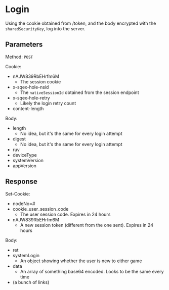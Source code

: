 # Login
Using the cookie obtained from /token, and the body encrypted with the `sharedSecurityKey`, log into the server.

## Parameters
Method: `POST`

Cookie:
+ nAJW839RbEHrfm6M
	+ The session cookie
+ x-sqex-hole-nsid
	+ The `nativeSessionId` obtained from the session endpoint
+ x-sqex-hole-retry
	+ Likely the login retry count
+ content-length

Body:
+ length
	+ No idea, but it's the same for every login attempt
+ digest
	+ No idea, but it's the same for every login attempt
+ ruv
+ deviceType
+ systemVersion
+ appVersion


## Response
Set-Cookie:
+ nodeNo=#
+ cookie_user_session_code
	+ The user session code. Expires in 24 hours
+ nAJW839RbEHrfm6M
	+ A new session token (different from the one sent). Expires in 24 hours

Body:
+ ret
+ systemLogin
	+ An object showing whether the user is new to either game
+ data
	+ An array of something base64 encoded. Looks to be the same every time
+ (a bunch of links)
